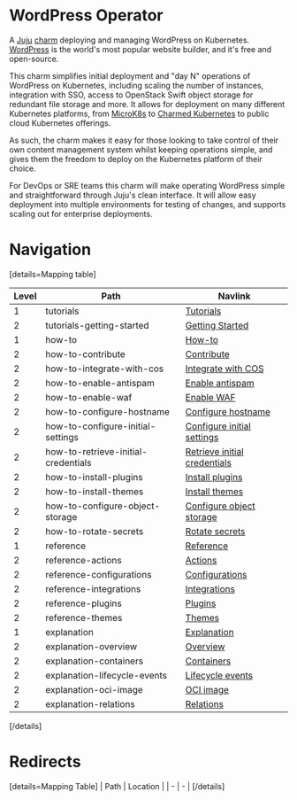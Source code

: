 # WordPress Operator

A [Juju](https://juju.is/) [charm](https://juju.is/docs/olm/charmed-operators) deploying and managing WordPress on Kubernetes. [WordPress](https://wordpress.com/) is the world's most popular website builder, and it's free and open-source.

This charm simplifies initial deployment and "day N" operations of WordPress on Kubernetes, including scaling the number of instances, integration with SSO, access to OpenStack Swift object storage for redundant file storage and more. It allows for deployment on many different Kubernetes platforms, from [MicroK8s](https://microk8s.io/) to [Charmed Kubernetes](https://ubuntu.com/kubernetes) to public cloud Kubernetes offerings.

As such, the charm makes it easy for those looking to take control of their own content management system whilst keeping operations simple, and gives them the freedom to deploy on the Kubernetes platform of their choice.

For DevOps or SRE teams this charm will make operating WordPress simple and straightforward through Juju's clean interface. It will allow easy deployment into multiple environments for testing of changes, and supports scaling out for enterprise deployments.

# Navigation
[details=Mapping table]

| Level | Path | Navlink |
| -- | -- | -- |
| 1 | tutorials | [Tutorials]() |
| 2 | tutorials-getting-started | [Getting Started](/t/wordpress-documentation-getting-started/8847) |
| 1 | how-to| [How-to]() |
| 2 | how-to-contribute | [Contribute](/t/wordpress-documentation-contributing/8858) |
| 2 | how-to-integrate-with-cos| [Integrate with COS](/t/wordpress-documentation-cos-integrations/8859) |
| 2 | how-to-enable-antispam | [Enable antispam](/t/wordpress-documentation-enable-antispam-akismet/8860) |
| 2 | how-to-enable-waf | [Enable WAF](/t/wordpress-documentation-enable-waf/8861) |
| 2 | how-to-configure-hostname | [Configure hostname](/t/wordpress-documentation-hostname-configuration/8862) |
| 2 | how-to-configure-initial-settings | [Configure initial settings](/t/wordpress-documentation-initial-configuration/8863) |
| 2 | how-to-retrieve-initial-credentials | [Retrieve initial credentials](/t/wordpress-documentation-initial-credentials/8864) |
| 2 | how-to-install-plugins | [Install plugins](/t/wordpress-documentation-install-plugins/8865) |
| 2 | how-to-install-themes | [Install themes](/t/wordpress-documentation-install-themes/8866) |
| 2 | how-to-configure-object-storage| [Configure object storage](/t/wordpress-documentation-object-storage/8867) |
| 2 | how-to-rotate-secrets | [Rotate secrets](/t/wordpress-documentation-secrets-rotation/8868) |
| 1 | reference | [Reference]() |
| 2 | reference-actions | [Actions](/t/wordpress-documentation-actions/8848) |
| 2 | reference-configurations | [Configurations](/t/wordpress-documentation-configurations/8849) |
| 2 | reference-integrations | [Integrations](/t/wordpress-documentation-integrations/8850) |
| 2 | reference-plugins | [Plugins](/t/wordpress-documentation-plugins/8851) |
| 2 | reference-themes | [Themes](/t/wordpress-documentation-themes/8852) |
| 1 | explanation | [Explanation]() |
| 2 | explanation-overview | [Overview](/t/wordpress-documentation-overview/8856) |
| 2 | explanation-containers | [Containers](/t/wordpress-documentation-containers/8853) |
| 2 | explanation-lifecycle-events | [Lifecycle events](/t/wordpress-documentation-lifecycle-events/8854) |
| 2 | explanation-oci-image | [OCI image](/t/wordpress-documentation-oci-image/8855) |
| 2 | explanation-relations | [Relations](/t/wordpress-documentation-relations/8857) |

[/details]

# Redirects

[details=Mapping Table]
| Path | Location |
| - | - |
[/details]